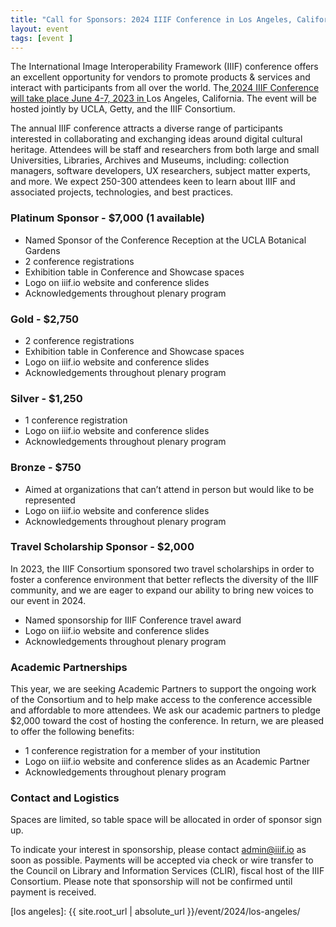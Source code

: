 ```yaml
---
title: "Call for Sponsors: 2024 IIIF Conference in Los Angeles, California"
layout: event
tags: [event ]
---
```



The International Image Interoperability Framework (IIIF) conference offers an excellent opportunity for vendors to promote products & services and interact with participants from all over the world. The[ 2024 IIIF Conference will take place June 4-7, 2023 in ](https://iiif.io/event/2024/los-angeles)Los Angeles, California. The event will be hosted jointly by UCLA, Getty, and the IIIF Consortium.

The annual IIIF conference attracts a diverse range of participants interested in collaborating and exchanging ideas around digital cultural heritage. Attendees will be staff and researchers from both large and small Universities, Libraries, Archives and Museums, including: collection managers, software developers, UX researchers, subject matter experts, and more. We expect 250-300 attendees keen to learn about IIIF and associated projects, technologies, and best practices.


### **Platinum Sponsor - $7,000 (1 available)**

* Named Sponsor of the Conference Reception at the UCLA Botanical Gardens
* 2 conference registrations
* Exhibition table in Conference and Showcase spaces
* Logo on iiif.io website and conference slides
* Acknowledgements throughout plenary program


### **Gold - $2,750**

* 2 conference registrations
* Exhibition table in Conference and Showcase spaces
* Logo on iiif.io website and conference slides
* Acknowledgements throughout plenary program


### **Silver - $1,250**

* 1 conference registration
* Logo on iiif.io website and conference slides
* Acknowledgements throughout plenary program


### **Bronze - $750**

* Aimed at organizations that can’t attend in person but would like to be represented
* Logo on iiif.io website and conference slides
* Acknowledgements throughout plenary program


### **Travel Scholarship Sponsor - $2,000**

In 2023, the IIIF Consortium sponsored two travel scholarships in order to foster a conference environment that better reflects the diversity of the IIIF community, and we are eager to expand our ability to bring new voices to our event in 2024.

* Named sponsorship for IIIF Conference travel award
* Logo on iiif.io website and conference slides
* Acknowledgements throughout plenary program


### **Academic Partnerships**

This year, we are seeking Academic Partners to support the ongoing work of the Consortium and to help make access to the conference accessible and affordable to more attendees. We ask our academic partners to pledge $2,000 toward the cost of hosting the conference. In return, we are pleased to offer the following benefits: 

* 1 conference registration for a member of your institution
* Logo on iiif.io website and conference slides as an Academic Partner
* Acknowledgements throughout plenary program


### **Contact and Logistics**

Spaces are limited, so table space will be allocated in order of sponsor sign up.

To indicate your interest in sponsorship, please contact admin@iiif.io as soon as possible. Payments will be accepted via check or wire transfer to the Council on Library and Information Services (CLIR), fiscal host of the IIIF Consortium. Please note that sponsorship will not be confirmed until payment is received.

[los angeles]:  {{ site.root_url | absolute_url }}/event/2024/los-angeles/